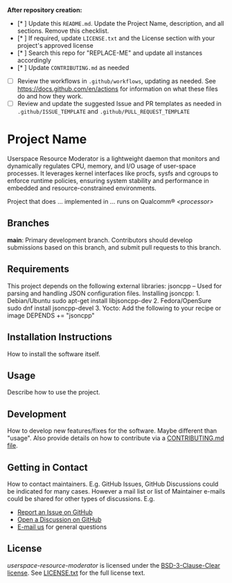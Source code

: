 **After repository creation:**
- [* ] Update this `README.md`. Update the Project Name, description, and all sections. Remove this checklist.
- [* ] If required, update `LICENSE.txt` and the License section with your project's approved license
- [* ] Search this repo for "REPLACE-ME" and update all instances accordingly
- [* ] Update `CONTRIBUTING.md` as needed
- [ ] Review the workflows in `.github/workflows`, updating as needed. See https://docs.github.com/en/actions for information on what these files do and how they work.
- [ ] Review and update the suggested Issue and PR templates as needed in `.github/ISSUE_TEMPLATE` and `.github/PULL_REQUEST_TEMPLATE`

# Project Name

Userspace Resource Moderator is a lightweight daemon that monitors and dynamically regulates CPU, memory, and I/O usage of user-space processes.
It leverages kernel interfaces like procfs, sysfs and cgroups to enforce runtime policies, ensuring system stability and performance in embedded and resource-constrained environments.

Project that does ... implemented in ... runs on Qualcomm® *\<processor\>* 

## Branches

**main**: Primary development branch. Contributors should develop submissions based on this branch, and submit pull requests to this branch.

## Requirements

This project depends on the following external libraries:
    jsoncpp – Used for parsing and handling JSON configuration files.
    Installing jsoncpp:
        1. Debian/Ubuntu
            sudo apt-get install libjsoncpp-dev
        2. Fedora/OpenSure
            sudo dnf install jsoncpp-devel
        3. Yocto: Add the following to your recipe or image
            DEPENDS += "jsoncpp"

## Installation Instructions

How to install the software itself.

## Usage

Describe how to use the project.

## Development

How to develop new features/fixes for the software. Maybe different than "usage". Also provide details on how to contribute via a [CONTRIBUTING.md file](CONTRIBUTING.md).

## Getting in Contact

How to contact maintainers. E.g. GitHub Issues, GitHub Discussions could be indicated for many cases. However a mail list or list of Maintainer e-mails could be shared for other types of discussions. E.g.

* [Report an Issue on GitHub](../../issues)
* [Open a Discussion on GitHub](../../discussions)
* [E-mail us](mailto:rajulu@qti.qualcomm.com) for general questions

## License

*userspace-resource-moderator* is licensed under the [BSD-3-Clause-Clear license](https://spdx.org/licenses/BSD-3-Clause-Clear.html). See [LICENSE.txt](LICENSE.txt) for the full license text.
